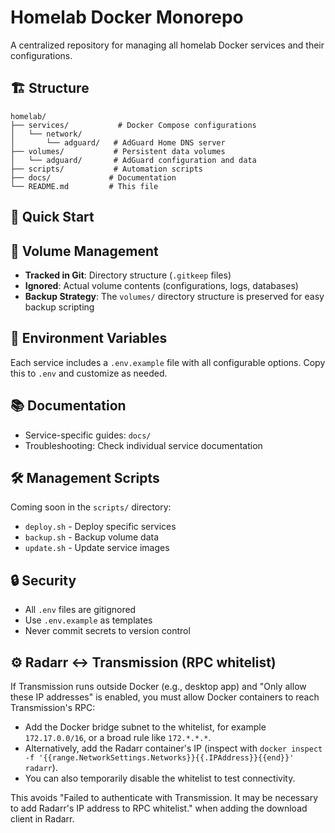 # Homelab Docker Monorepo

A centralized repository for managing all homelab Docker services and their configurations.

## 🏗️ Structure

```
homelab/
├── services/           # Docker Compose configurations
│   └── network/
│       └── adguard/   # AdGuard Home DNS server
├── volumes/           # Persistent data volumes
│   └── adguard/       # AdGuard configuration and data
├── scripts/           # Automation scripts
├── docs/             # Documentation
└── README.md         # This file
```

## 🚀 Quick Start



## 📁 Volume Management

- **Tracked in Git**: Directory structure (`.gitkeep` files)
- **Ignored**: Actual volume contents (configurations, logs, databases)
- **Backup Strategy**: The `volumes/` directory structure is preserved for easy backup scripting

## 🔧 Environment Variables

Each service includes a `.env.example` file with all configurable options. Copy this to `.env` and customize as needed.

## 📚 Documentation

- Service-specific guides: `docs/`
- Troubleshooting: Check individual service documentation

## 🛠️ Management Scripts

Coming soon in the `scripts/` directory:
- `deploy.sh` - Deploy specific services
- `backup.sh` - Backup volume data
- `update.sh` - Update service images

## 🔒 Security

- All `.env` files are gitignored
- Use `.env.example` as templates
- Never commit secrets to version control

## ⚙️ Radarr ↔ Transmission (RPC whitelist)

If Transmission runs outside Docker (e.g., desktop app) and "Only allow these IP addresses" is enabled, you must allow Docker containers to reach Transmission's RPC:

- Add the Docker bridge subnet to the whitelist, for example `172.17.0.0/16`, or a broad rule like `172.*.*.*`.
- Alternatively, add the Radarr container's IP (inspect with `docker inspect -f '{{range.NetworkSettings.Networks}}{{.IPAddress}}{{end}}' radarr`).
- You can also temporarily disable the whitelist to test connectivity.

This avoids "Failed to authenticate with Transmission. It may be necessary to add Radarr's IP address to RPC whitelist." when adding the download client in Radarr.